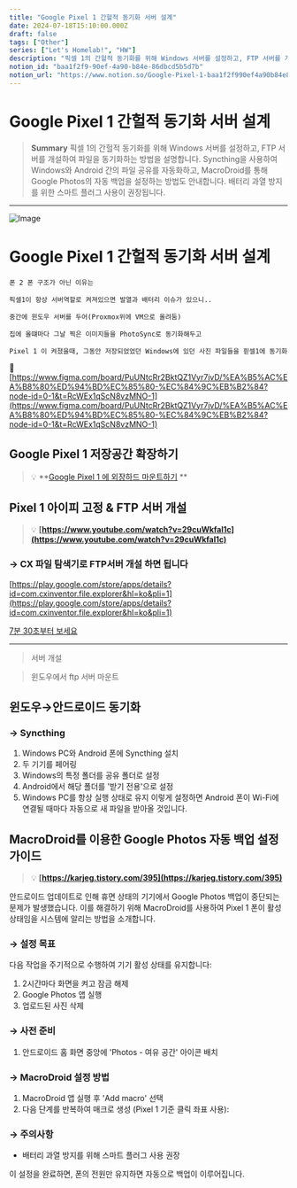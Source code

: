 ```yaml
---
title: "Google Pixel 1 간헐적 동기화 서버 설계"
date: 2024-07-18T15:10:00.000Z
draft: false
tags: ["Other"]
series: ["Let's Homelab!", "HW"]
description: "픽셀 1의 간헐적 동기화를 위해 Windows 서버를 설정하고, FTP 서버를 개설하여 파일을 동기화하는 방법을 설명합니다. Syncthing을 사용하여 Windows와 Android 간의 파일 공유를 자동화하고, MacroDroid를 통해 Google Photos의 자동 백업을 설정하는 방법도 안내합니다. 배터리 과열 방지를 위한 스마트 플러그 사용이 권장됩니다."
notion_id: "baa1f2f9-90ef-4a90-b84e-86dbcd5b5d7b"
notion_url: "https://www.notion.so/Google-Pixel-1-baa1f2f990ef4a90b84e86dbcd5b5d7b"
---
```


# Google Pixel 1 간헐적 동기화 서버 설계

> **Summary**
> 픽셀 1의 간헐적 동기화를 위해 Windows 서버를 설정하고, FTP 서버를 개설하여 파일을 동기화하는 방법을 설명합니다. Syncthing을 사용하여 Windows와 Android 간의 파일 공유를 자동화하고, MacroDroid를 통해 Google Photos의 자동 백업을 설정하는 방법도 안내합니다. 배터리 과열 방지를 위한 스마트 플러그 사용이 권장됩니다.

---

![Image](https://prod-files-secure.s3.us-west-2.amazonaws.com/09ccd4d5-876c-4bba-bbdf-cc77a0a11257/f76881f6-006b-47a3-b913-e07e1a043609/Untitled.webp?X-Amz-Algorithm=AWS4-HMAC-SHA256&X-Amz-Content-Sha256=UNSIGNED-PAYLOAD&X-Amz-Credential=ASIAZI2LB466YPQHMOC2%2F20250724%2Fus-west-2%2Fs3%2Faws4_request&X-Amz-Date=20250724T083525Z&X-Amz-Expires=3600&X-Amz-Security-Token=IQoJb3JpZ2luX2VjEAAaCXVzLXdlc3QtMiJIMEYCIQCO%2F448FpGBi1tgSg%2FTSMGCNlPHUqZC26qD2Hh6ZPZ4HQIhAM1KcO4dTdB%2BvhzTLhIHYDwQmcOa1A8L0o64tDUfAP6dKv8DCCkQABoMNjM3NDIzMTgzODA1IgyTku62%2FoQHI0bJmVwq3AOqu%2FNxEGQj5ehMQnonWt0pJ8h9gMELDfYkdIyU%2FGlis5%2Bff68USA7WRMkqrw%2Fh4ZekIKWRvSOmej244GNA4mqujYngPUQla%2Fseb7xTrsjNQeXNwzKGWIeCLqiQTg72nesOmUGx%2FtlBVAAYrr4oTmY01S62TOBHrMzGsOTmG%2Fz0RdC24nrG2kR07P3%2FhZ7%2FyimEEb4dMu%2FrMqnqNfJdjsOVkB7k46a0bVWE%2FHz0wxQUcbRyrNcEHflbn7tT0oeqqdmXZFfpjRZe%2FRj4kRbJ0xx1gFNHR%2F03Z2Ws1%2FmpeyYSLldCusCBeTwRHlLxoq%2BJRt06r6bW2oD%2BPZC%2Bl5NohVBjA%2BMwQz1oDZliDbKXAUxxq%2Fjp%2F81Ji6Zbf9WHkdE%2FYwB0UMCtNuqg6hkMPebOgsRmtiTtlXS6XFqrPMPWJlo1F%2FP4OEScWuAWUUGzBMFwAV0FcUW18lBExoG69d7EGhpa3xD2Ax5zz4yBmXS93gwI9Mo86F5%2BHZPG11uO1ms4p6wDNL%2FjnqcZjgeiL7FrK9bEfafmG7RSOUxlNeESgHN%2FUS7JBwzPSlT5o1NSjvacJKND09YYj3%2F5BJJDNEvKM4aSgs2%2F2hj0Fd43NAvFBWLf91OLa%2BSDVf%2F1rimFAzCMz4fEBjqkASiBrDc1GAPQYcKGgJneqnbgNOQhFIKmfU0w%2FNZrNjHWpvxVzknNtdN910Fj%2B9PTx7N2nqqUPuSgoKd7uX0fZqW%2FqQolSo4C3vQV1nFgHze6JQqHFEy925DckTPD8yxxRfRMLZBHCNKE8fV01bhfKjzkw8o4Ubwl9A7Ms1iADHWbuggp5HXJs%2BabQLKJwSjfdl4o2PacCdOWrhdJNbm9OR5wf7mU&X-Amz-Signature=d5a4cfbd09d410e5ef87e2bd89a3ee463fde89bdce3efbcd6a492cd22e2cba54&X-Amz-SignedHeaders=host&x-amz-checksum-mode=ENABLED&x-id=GetObject)

# Google Pixel 1 간헐적 동기화 서버 설계

```plain text
폰 2 폰 구조가 아닌 이유는

픽셀1이 항상 서버역할로 켜져있으면 발열과 배터리 이슈가 있으니..

중간에 윈도우 서버를 두어(Proxmox위에 VM으로 올려둠) 

집에 올떄마다 그날 찍은 이미지들을 PhotoSync로 동기화해두고

Pixel 1 이 켜졌을때, 그동안 저장되었었던 Windows에 있던 사진 파일들을 핃셀1에 동기화
```

🔗 [https://www.figma.com/board/PuUNtcRr2BktQZ1Vyr7jvD/%EA%B5%AC%EA%B8%80%ED%94%BD%EC%85%80-%EC%84%9C%EB%B2%84?node-id=0-1&t=RcWEx1qScN8vzMNO-1](https://www.figma.com/board/PuUNtcRr2BktQZ1Vyr7jvD/%EA%B5%AC%EA%B8%80%ED%94%BD%EC%85%80-%EC%84%9C%EB%B2%84?node-id=0-1&t=RcWEx1qScN8vzMNO-1)

## Google Pixel 1 저장공간 확장하기

> 💡 **[Google Pixel 1 에 외장하드 마운트하기](https://www.notion.so/1a28f3aeda114b0380435ba02c83e9e1) **

## Pixel 1 아이피 고정 & FTP 서버 개설

> 💡 **[https://www.youtube.com/watch?v=29cuWkfal1c](https://www.youtube.com/watch?v=29cuWkfal1c)**

### → CX 파일 탐색기로 FTP서버 개설 하면 됩니다

[https://play.google.com/store/apps/details?id=com.cxinventor.file.explorer&hl=ko&pli=1](https://play.google.com/store/apps/details?id=com.cxinventor.file.explorer&hl=ko&pli=1)

[7분 30초부터 보세요](https://youtu.be/29cuWkfal1c?si=wYnLUe9kyCeKjXYH&t=456)

---

> 서버 개설

> 윈도우에서 ftp 서버 마운트

## 윈도우→안드로이드 동기화

### → Syncthing

1. Windows PC와 Android 폰에 Syncthing 설치
1. 두 기기를 페어링
1. Windows의 특정 폴더를 공유 폴더로 설정
1. Android에서 해당 폴더를 '받기 전용'으로 설정
1. Windows PC를 항상 실행 상태로 유지
이렇게 설정하면 Android 폰이 Wi-Fi에 연결될 때마다 자동으로 새 파일을 받아올 것입니다.

## MacroDroid를 이용한 Google Photos 자동 백업 설정 가이드

> 💡 **[https://karjeg.tistory.com/395](https://karjeg.tistory.com/395)**

안드로이드 업데이트로 인해 휴면 상태의 기기에서 Google Photos 백업이 중단되는 문제가 발생했습니다. 이를 해결하기 위해 MacroDroid를 사용하여 Pixel 1 폰이 활성 상태임을 시스템에 알리는 방법을 소개합니다.

### → 설정 목표

다음 작업을 주기적으로 수행하여 기기 활성 상태를 유지합니다:

1. 2시간마다 화면을 켜고 잠금 해제
1. Google Photos 앱 실행
1. 업로드된 사진 삭제
### → 사전 준비

1. 안드로이드 홈 화면 중앙에 'Photos - 여유 공간' 아이콘 배치
### → MacroDroid 설정 방법

1. MacroDroid 앱 실행 후 'Add macro' 선택
1. 다음 단계를 반복하여 매크로 생성 (Pixel 1 기준 클릭 좌표 사용):
### → 주의사항

- 배터리 과열 방지를 위해 스마트 플러그 사용 권장

이 설정을 완료하면, 폰의 전원만 유지하면 자동으로 백업이 이루어집니다.

